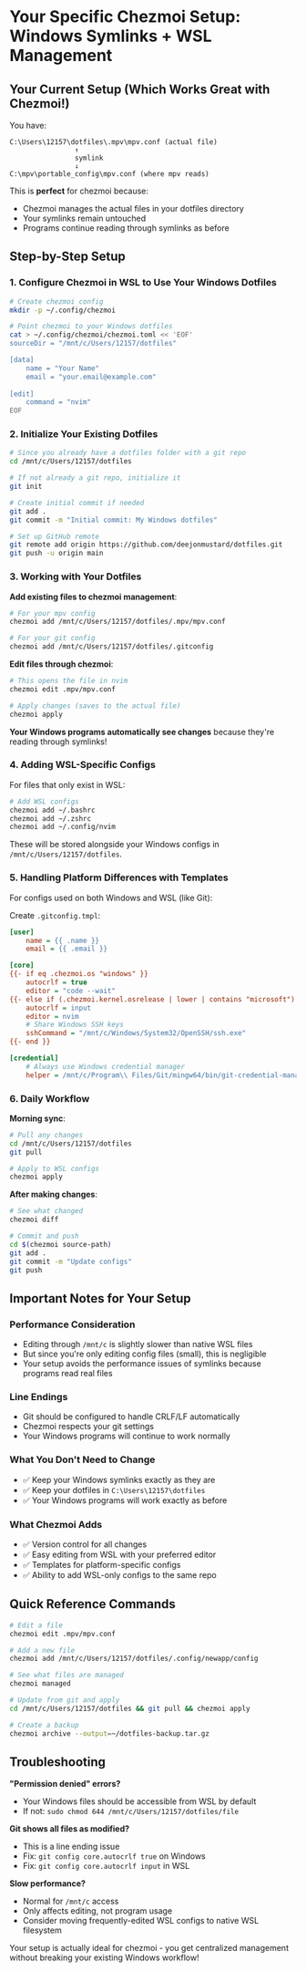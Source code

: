 # Your Specific Chezmoi Setup: Windows Symlinks + WSL Management

## Your Current Setup (Which Works Great with Chezmoi!)

You have:
```
C:\Users\12157\dotfiles\.mpv\mpv.conf (actual file)
                ↑
                symlink
                ↓
C:\mpv\portable_config\mpv.conf (where mpv reads)
```

This is **perfect** for chezmoi because:
- Chezmoi manages the actual files in your dotfiles directory
- Your symlinks remain untouched
- Programs continue reading through symlinks as before

## Step-by-Step Setup

### 1. Configure Chezmoi in WSL to Use Your Windows Dotfiles

```bash
# Create chezmoi config
mkdir -p ~/.config/chezmoi

# Point chezmoi to your Windows dotfiles
cat > ~/.config/chezmoi/chezmoi.toml << 'EOF'
sourceDir = "/mnt/c/Users/12157/dotfiles"

[data]
    name = "Your Name"
    email = "your.email@example.com"
    
[edit]
    command = "nvim"
EOF
```

### 2. Initialize Your Existing Dotfiles

```bash
# Since you already have a dotfiles folder with a git repo
cd /mnt/c/Users/12157/dotfiles

# If not already a git repo, initialize it
git init

# Create initial commit if needed
git add .
git commit -m "Initial commit: My Windows dotfiles"

# Set up GitHub remote
git remote add origin https://github.com/deejonmustard/dotfiles.git
git push -u origin main
```

### 3. Working with Your Dotfiles

**Add existing files to chezmoi management**:
```bash
# For your mpv config
chezmoi add /mnt/c/Users/12157/dotfiles/.mpv/mpv.conf

# For your git config
chezmoi add /mnt/c/Users/12157/dotfiles/.gitconfig
```

**Edit files through chezmoi**:
```bash
# This opens the file in nvim
chezmoi edit .mpv/mpv.conf

# Apply changes (saves to the actual file)
chezmoi apply
```

**Your Windows programs automatically see changes** because they're reading through symlinks!

### 4. Adding WSL-Specific Configs

For files that only exist in WSL:
```bash
# Add WSL configs
chezmoi add ~/.bashrc
chezmoi add ~/.zshrc
chezmoi add ~/.config/nvim
```

These will be stored alongside your Windows configs in `/mnt/c/Users/12157/dotfiles`.

### 5. Handling Platform Differences with Templates

For configs used on both Windows and WSL (like Git):

Create `.gitconfig.tmpl`:
```ini
[user]
    name = {{ .name }}
    email = {{ .email }}

[core]
{{- if eq .chezmoi.os "windows" }}
    autocrlf = true
    editor = "code --wait"
{{- else if (.chezmoi.kernel.osrelease | lower | contains "microsoft") }}
    autocrlf = input
    editor = nvim
    # Share Windows SSH keys
    sshCommand = "/mnt/c/Windows/System32/OpenSSH/ssh.exe"
{{- end }}

[credential]
    # Always use Windows credential manager
    helper = /mnt/c/Program\\ Files/Git/mingw64/bin/git-credential-manager.exe
```

### 6. Daily Workflow

**Morning sync**:
```bash
# Pull any changes
cd /mnt/c/Users/12157/dotfiles
git pull

# Apply to WSL configs
chezmoi apply
```

**After making changes**:
```bash
# See what changed
chezmoi diff

# Commit and push
cd $(chezmoi source-path)
git add .
git commit -m "Update configs"
git push
```

## Important Notes for Your Setup

### Performance Consideration
- Editing through `/mnt/c` is slightly slower than native WSL files
- But since you're only editing config files (small), this is negligible
- Your setup avoids the performance issues of symlinks because programs read real files

### Line Endings
- Git should be configured to handle CRLF/LF automatically
- Chezmoi respects your git settings
- Your Windows programs will continue to work normally

### What You Don't Need to Change
- ✅ Keep your Windows symlinks exactly as they are
- ✅ Keep your dotfiles in `C:\Users\12157\dotfiles`
- ✅ Your Windows programs will work exactly as before

### What Chezmoi Adds
- ✅ Version control for all changes
- ✅ Easy editing from WSL with your preferred editor
- ✅ Templates for platform-specific configs
- ✅ Ability to add WSL-only configs to the same repo

## Quick Reference Commands

```bash
# Edit a file
chezmoi edit .mpv/mpv.conf

# Add a new file
chezmoi add /mnt/c/Users/12157/dotfiles/.config/newapp/config

# See what files are managed
chezmoi managed

# Update from git and apply
cd /mnt/c/Users/12157/dotfiles && git pull && chezmoi apply

# Create a backup
chezmoi archive --output=~/dotfiles-backup.tar.gz
```

## Troubleshooting

**"Permission denied" errors?**
- Your Windows files should be accessible from WSL by default
- If not: `sudo chmod 644 /mnt/c/Users/12157/dotfiles/file`

**Git shows all files as modified?**
- This is a line ending issue
- Fix: `git config core.autocrlf true` on Windows
- Fix: `git config core.autocrlf input` in WSL

**Slow performance?**
- Normal for `/mnt/c` access
- Only affects editing, not program usage
- Consider moving frequently-edited WSL configs to native WSL filesystem

Your setup is actually ideal for chezmoi - you get centralized management without breaking your existing Windows workflow!
